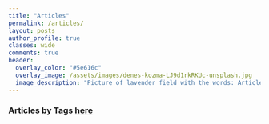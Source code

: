 ```yaml
---
title: "Articles"
permalink: /articles/
layout: posts
author_profile: true
classes: wide
comments: true
header:
  overlay_color: "#5e616c"
  overlay_image: /assets/images/denes-kozma-LJ9d1rkRKUc-unsplash.jpg
  image_description: "Picture of lavender field with the words: Articles. Photo by Denes Kozma on Unsplash"
---
```


### Articles by <strong><i class="fas fa-fw fa-tags" aria-hidden="true"></i>  Tags [here](/tags)

